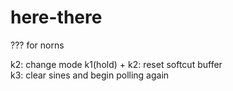 # here-there
??? for norns

k2: change mode 
k1(hold) + k2: reset softcut buffer  
k3: clear sines and begin polling again
